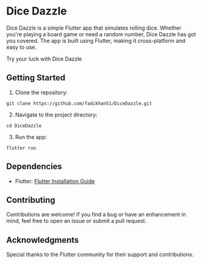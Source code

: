 <!DOCTYPE html>
<html lang="en">
<head>
    <meta charset="UTF-8">
    <meta name="viewport" content="width=device-width, initial-scale=1.0">
</head>
<body>

<h1>Dice Dazzle</h1>

<p>Dice Dazzle is a simple Flutter app that simulates rolling dice. Whether you're playing a board game or need a random number, Dice Dazzle has got you covered. The app is built using Flutter, making it cross-platform and easy to use.</p>

<p>Try your luck with Dice Dazzle</p>


<h2>Getting Started</h2>

<ol>
    <li>Clone the repository:</li>
</ol>

<pre><code>git clone https://github.com/fadikhan51/DiceDazzle.git
</code></pre>

<ol start="2">
    <li>Navigate to the project directory:</li>
</ol>

<pre><code>cd DiceDazzle
</code></pre>

<ol start="3">
    <li>Run the app:</li>
</ol>

<pre><code>flutter run
</code></pre>

<h2>Dependencies</h2>

<ul>
    <li>Flutter: <a href="https://flutter.dev/docs/get-started/install">Flutter Installation Guide</a></li>
</ul>

<h2>Contributing</h2>

<p>Contributions are welcome! If you find a bug or have an enhancement in mind, feel free to open an issue or submit a pull request.</p>


<h2>Acknowledgments</h2>

<p>Special thanks to the Flutter community for their support and contributions.</p>

</body>
</html>

